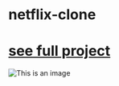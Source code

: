 # netflix-clone

# [see full project](https://augustocamati.github.io/netflix-clone/)
![This is an image](https://github.com/augustocamati/images/blob/main/_home_augusto_Documentos_GitHub_netflix_index.html.png?raw=true)
